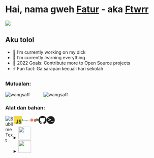 # Hai, nama gweh [Fatur][whatsapp] - aka [Ftwrr][website]



<img src="https://static.wikia.nocookie.net/ab108fb9-54e3-42a3-99dc-1f0c09fc4524" /> 


## Aku tolol

- 🔭 I’m currently working on my dick
- 🌱 I’m currently learning everything
- 🥅 2022 Goals: Contribute more to Open Source projects
- ⚡ Fun fact: Ga sarapan kecuali hari sekolah

### Mutualan:

[<img align="left" alt="wangsaff" width="120px" src="https://img.shields.io/badge/wangsaff-25D366?style=for-the-badge&logo=whatsapp&logoColor=white" />][whatsapp]
[<img align="left" alt="wangsaff" width="120px" src="https://img.shields.io/badge/discrott-36393f?style=for-the-badge&logo=discord&logoColor=white" />][discord]


<br />

### Alat dan bahan:

[<img align="left" alt="Sublime Text" width="26px" src="https://www.sublimehq.com/images/sublime_text.png" />][sublimetext]
[<img align="left" alt="JavaScript" width="26px" src="https://raw.githubusercontent.com/github/explore/80688e429a7d4ef2fca1e82350fe8e3517d3494d/topics/javascript/javascript.png" />][javascript]
[<img align="left" alt="MongoDB" width="26px" src="https://raw.githubusercontent.com/github/explore/80688e429a7d4ef2fca1e82350fe8e3517d3494d/topics/mongodb/mongodb.png" />][mongodb]
[<img align="left" alt="Git" width="26px" src="https://raw.githubusercontent.com/github/explore/80688e429a7d4ef2fca1e82350fe8e3517d3494d/topics/git/git.png" />][git]
[<img align="left" alt="GitHub" width="26px" src="https://raw.githubusercontent.com/github/explore/78df643247d429f6cc873026c0622819ad797942/topics/github/github.png" />][github]
[<img align="left" alt="Terminal" width="26px" src="https://raw.githubusercontent.com/github/explore/80688e429a7d4ef2fca1e82350fe8e3517d3494d/topics/terminal/terminal.png" />][terminal]

<br />
<br />


<details>

  <summary><img align="" src="https://wakatime.com/static/img/wakatime.svg" width="40" height="40" /></summary><br/>



<!--START_SECTION:waka-->
![Profile Views](http://img.shields.io/badge/Profile%20Views-176-blue)

**🐱 My GitHub Data** 

> 🏆 333 Contributions in the Year 2021
 > 
> 📦 76.7 kB Used in GitHub's Storage 
 > 
> 🚫 Not Opted to Hire
 > 
> 📜 13 Public Repositories 
 > 
> 🔑 6 Private Repositories  
 > 
**I'm a Night 🦉** 

```text
🌞 Morning    73 commits     ███░░░░░░░░░░░░░░░░░░░░░░   14.63% 
🌆 Daytime    89 commits     ████░░░░░░░░░░░░░░░░░░░░░   17.84% 
🌃 Evening    182 commits    █████████░░░░░░░░░░░░░░░░   36.47% 
🌙 Night      155 commits    ███████░░░░░░░░░░░░░░░░░░   31.06%

```
📅 **I'm Most Productive on Thursday** 

```text
Monday       46 commits     ██░░░░░░░░░░░░░░░░░░░░░░░   9.22% 
Tuesday      43 commits     ██░░░░░░░░░░░░░░░░░░░░░░░   8.62% 
Wednesday    106 commits    █████░░░░░░░░░░░░░░░░░░░░   21.24% 
Thursday     166 commits    ████████░░░░░░░░░░░░░░░░░   33.27% 
Friday       66 commits     ███░░░░░░░░░░░░░░░░░░░░░░   13.23% 
Saturday     36 commits     █░░░░░░░░░░░░░░░░░░░░░░░░   7.21% 
Sunday       36 commits     █░░░░░░░░░░░░░░░░░░░░░░░░   7.21%

```


📊 **This Week I Spent My Time On** 

```text
⌚︎ Time Zone: America/Los_Angeles

💬 Programming Languages: 
JavaScript               7 hrs 7 mins        █████████████████████░░░░   86.5% 
JSON                     31 mins             █░░░░░░░░░░░░░░░░░░░░░░░░   6.39% 
Markdown                 23 mins             █░░░░░░░░░░░░░░░░░░░░░░░░   4.8% 
Sublime Text Config      11 mins             ░░░░░░░░░░░░░░░░░░░░░░░░░   2.31% 
Bash                     0 secs              ░░░░░░░░░░░░░░░░░░░░░░░░░   0.0%

🔥 Editors: 
Sublime Text             6 hrs 47 mins       ████████████████████░░░░░   82.49% 
Atom                     1 hr 26 mins        ████░░░░░░░░░░░░░░░░░░░░░   17.51%

🐱‍💻 Projects: 
wabotre                  6 hrs 23 mins       ███████████████████░░░░░░   77.5% 
github                   1 hr 10 mins        ███░░░░░░░░░░░░░░░░░░░░░░   14.16% 
ftwrr                    23 mins             █░░░░░░░░░░░░░░░░░░░░░░░░   4.8% 
Unknown Project          17 mins             █░░░░░░░░░░░░░░░░░░░░░░░░   3.52% 
wabot-aq                 0 secs              ░░░░░░░░░░░░░░░░░░░░░░░░░   0.02%

💻 Operating System: 
Windows                  8 hrs 14 mins       █████████████████████████   100.0%

```

**I Mostly Code in JavaScript** 

```text
JavaScript               7 repos             █████████████████████████   100.0%

```


**Timeline**

![Chart not found](https://raw.githubusercontent.com/Ftwrr/Ftwrr/main/charts/bar_graph.png) 


 Last Updated on 10/11/2021
<!--END_SECTION:waka-->

**Recent activity**
<!--START_SECTION:activity-->
1. ❗️ Closed issue [#815](https://github.com/adiwajshing/Baileys/issues/815) in [adiwajshing/Baileys](https://github.com/adiwajshing/Baileys)
2. ❗️ Opened issue [#815](https://github.com/adiwajshing/Baileys/issues/815) in [adiwajshing/Baileys](https://github.com/adiwajshing/Baileys)
3. 🗣 Commented on [#903](https://github.com/Nurutomo/wabot-aq/issues/903) in [Nurutomo/wabot-aq](https://github.com/Nurutomo/wabot-aq)
4. 🗣 Commented on [#903](https://github.com/Nurutomo/wabot-aq/issues/903) in [Nurutomo/wabot-aq](https://github.com/Nurutomo/wabot-aq)
5. 🗣 Commented on [#892](https://github.com/Nurutomo/wabot-aq/issues/892) in [Nurutomo/wabot-aq](https://github.com/Nurutomo/wabot-aq)
<!--END_SECTION:activity-->

</details>

<details>
  <summary><img align="" src="https://user-images.githubusercontent.com/6661165/91657958-61b4fd00-eb00-11ea-9def-dc7ef5367e34.png" width="40" height="40" /></summary><br/>

  <img align="left" src="https://github-profile-trophy.vercel.app/?username=ftwrr" />

</details>

[website]: https://github.com/Ftwrr
[discord]: https://discord.gg/dy7qVmjXbu
[whatsapp]: https://wa.me/62823944158720
[sublimetext]: https://www.sublimetext.com/
[javascript]: https://www.javascript.com/
[mongodb]: https://www.mongodb.com/
[git]: https://git-scm.com/
[github]: https://github.com/
[terminal]: https://docs.microsoft.com/en-us/windows/terminal/
